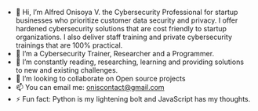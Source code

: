 - 👋 Hi, I’m Alfred Onisoya V. the Cybersecurity Professional for startup businesses who prioritize customer data security and privacy. I offer hardened cybersecurity solutions that are cost friendly to startup organizations. I also deliver staff training and private cybersecurity trainings that are 100% practical.
- 👀 I’m a Cybersecurity Trainer, Researcher and a Programmer.
- 🌱 I’m constantly reading, researching, learning and providing solutions to new and existing challenges.
- 💞️ I’m looking to collaborate on Open source projects
- 📫 You can email me: oniscontact@gmail.com
- ⚡ Fun fact: Python is my lightening bolt and JavaScript has my thoughts.

<!---
Onisoya/Onisoya is a ✨ special ✨ repository because its `README.md` (this file) appears on your GitHub profile.
You can click the Preview link to take a look at your changes.
--->
